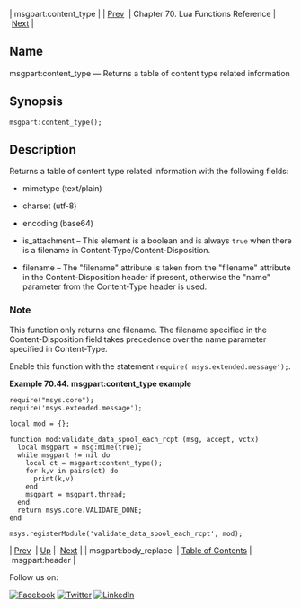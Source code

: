 | msgpart:content_type |
| [Prev](lua.ref.msgpart_body_replace.php)  | Chapter 70. Lua Functions Reference |  [Next](lua.ref.msgpart_header.php) |

<a name="lua.ref.msgpart_content_type"></a>
## Name

msgpart:content_type — Returns a table of content type related information

<a name="idp17082816"></a>
## Synopsis

`msgpart:content_type();`

<a name="idp17085024"></a>
## Description

Returns a table of content type related information with the following fields:

*   mimetype (text/plain)

*   charset (utf-8)

*   encoding (base64)

*   is_attachment – This element is a boolean and is always `true` when there is a filename in Content-Type/Content-Disposition.

*   filename – The "filename" attribute is taken from the "filename" attribute in the Content-Disposition header if present, otherwise the "name" parameter from the Content-Type header is used.

### Note

This function only returns one filename. The filename specified in the Content-Disposition field takes precedence over the name parameter specified in Content-Type.

Enable this function with the statement `require('msys.extended.message');`.

<a name="lua.ref.msgpart.content_type.example2"></a>

**Example 70.44. msgpart:content_type example**

```
require("msys.core");
require('msys.extended.message');

local mod = {};

function mod:validate_data_spool_each_rcpt (msg, accept, vctx)
  local msgpart = msg:mime(true);
  while msgpart != nil do
    local ct = msgpart:content_type();
    for k,v in pairs(ct) do
      print(k,v)
    end
    msgpart = msgpart.thread;
  end
  return msys.core.VALIDATE_DONE;
end

msys.registerModule('validate_data_spool_each_rcpt', mod);
```

| [Prev](lua.ref.msgpart_body_replace.php)  | [Up](lua.function.details.php) |  [Next](lua.ref.msgpart_header.php) |
| msgpart:body_replace  | [Table of Contents](index.php) |  msgpart:header |

Follow us on:

[![Facebook](https://support.messagesystems.com/images/icon-facebook.png)](http://www.facebook.com/messagesystems) [![Twitter](https://support.messagesystems.com/images/icon-twitter.png)](http://twitter.com/#!/MessageSystems) [![LinkedIn](https://support.messagesystems.com/images/icon-linkedin.png)](http://www.linkedin.com/company/message-systems)